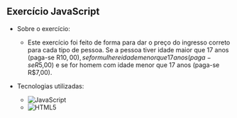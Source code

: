 ## Exercício JavaScript

- Sobre o exercício:
  - Este exercício foi feito de forma para dar o preço do ingresso correto para cada tipo de pessoa. Se a pessoa tiver idade maior que 17 anos (paga-se R$10,00), se for mulher e idade menor que 17 anos (paga-se R$5,00) e se for homem com idade menor que 17 anos (paga-se R$7,00). 

- Tecnologias utilizadas: <br>
  <ul>
    <li><img alt="JavaScript" src="https://img.shields.io/badge/JavaScript-F7DF1E?style=for-the-badge&logo=javascript&logoColor=black"/></li>
    <li><img alt="HTML5" src="https://img.shields.io/badge/HTML5-E34F26?style=for-the-badge&logo=html5&logoColor=white"/></li>
  </ul>
